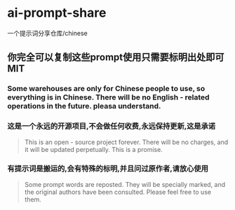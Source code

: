 # ai-prompt-share
一个提示词分享仓库/chinese
## 你完全可以复制这些prompt使用只需要标明出处即可MIT

### Some warehouses are only for Chinese people to use, so everything is in Chinese. There will be no English - related operations in the future. pleasa understand.

### 这是一个永远的开源项目,不会做任何收费,永远保持更新,这是承诺
>This is an open - source project forever. There will be no charges, and it will be updated perpetually. This is a promise.

### 有提示词是搬运的,会有特殊的标明,并且问过原作者,请放心使用
>Some prompt words are reposted. They will be specially marked, and the original authors have been consulted. Please feel free to use them.